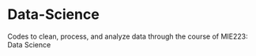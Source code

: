 # Data-Science
Codes to clean, process, and analyze data through the course of MIE223: Data Science
